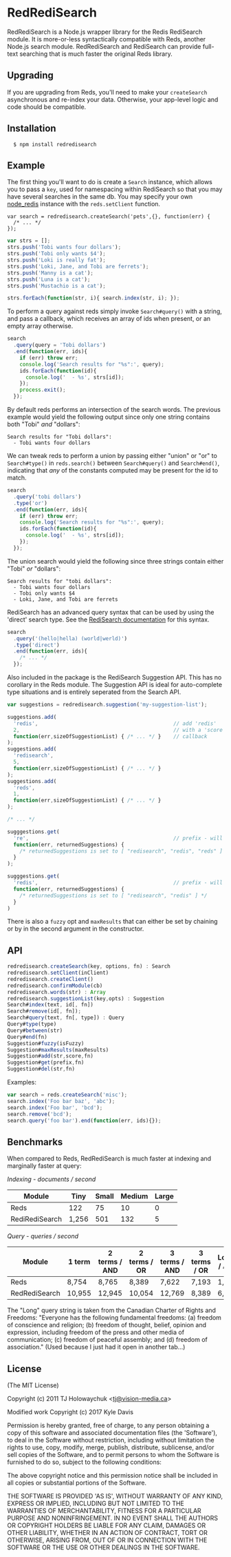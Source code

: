 # RedRediSearch

  RedRediSearch is a Node.js wrapper library for the Redis RediSearch module. It is more-or-less syntactically compatible with Reds, another Node.js search module. RedRediSearch and RediSearch can provide full-text searching that is much faster the original Reds library.
  
   
## Upgrading

If you are upgrading from Reds, you'll need to make your `createSearch` asynchronous and re-index your data. Otherwise, your app-level logic and code should be compatible.

## Installation

      $ npm install redredisearch

## Example

The first thing you'll want to do is create a `Search` instance, which allows you to pass a `key`, used for namespacing within RediSearch so that you may have several searches in the same db. You may specify your own [node_redis](https://github.com/NodeRedis/node_redis) instance with the `reds.setClient` function.

    var search = redredisearch.createSearch('pets',{}, function(err) {
      /* ... */
    });


```js
var strs = [];
strs.push('Tobi wants four dollars');
strs.push('Tobi only wants $4');
strs.push('Loki is really fat');
strs.push('Loki, Jane, and Tobi are ferrets');
strs.push('Manny is a cat');
strs.push('Luna is a cat');
strs.push('Mustachio is a cat');

strs.forEach(function(str, i){ search.index(str, i); });
```

 To perform a query against reds simply invoke `Search#query()` with a string, and pass a callback, which receives an array of ids when present, or an empty array otherwise.

```js
search
  .query(query = 'Tobi dollars')
  .end(function(err, ids){
    if (err) throw err;
    console.log('Search results for "%s":', query);
    ids.forEach(function(id){
      console.log('  - %s', strs[id]);
    });
    process.exit();
  });
  ```

 By default reds performs an intersection of the search words. The previous example would yield the following output since only one string contains both "Tobi" _and_ "dollars":

```
Search results for "Tobi dollars":
  - Tobi wants four dollars
```

 We can tweak reds to perform a union by passing either "union" or "or" to `Search#type()` in `reds.search()` between `Search#query()` and `Search#end()`, indicating that _any_ of the constants computed may be present for the id to match.

```js
search
  .query('tobi dollars')
  .type('or')
  .end(function(err, ids){
    if (err) throw err;
    console.log('Search results for "%s":', query);
    ids.forEach(function(id){
      console.log('  - %s', strs[id]);
    });
  });
```

 The union search would yield the following since three strings contain either "Tobi" _or_ "dollars":

```
Search results for "tobi dollars":
  - Tobi wants four dollars
  - Tobi only wants $4
  - Loki, Jane, and Tobi are ferrets
```

RediSearch has an advanced query syntax that can be used by using the 'direct' search type. See the [RediSearch documentation](http://redisearch.io/Query_Syntax/) for this syntax.

```js
search
  .query('(hello|hella) (world|werld)')
  .type('direct')
  .end(function(err, ids){
    /* ... */
  });
```

Also included in the package is the RediSearch Suggestion API. This has no corollary in the Reds module. The Suggestion API is ideal for auto-complete type situations and is entirely seperated from the Search API. 

```js
var suggestions = redredisearch.suggestion('my-suggestion-list');

suggestions.add(
  'redis',                                            // add 'redis'
  2,                                                  // with a 'score' of 2, this affects the position in the results, higher = higher up in results
  function(err,sizeOfSuggestionList) { /* ... */ }    // callback
);
suggestions.add(
  'redisearch',                                       
  5,
  function(err,sizeOfSuggestionList) { /* ... */ } 
);
suggestions.add(
  'reds',                                       
  1,
  function(err,sizeOfSuggestionList) { /* ... */ } 
);

/* ... */

sugggestions.get(
  're',                                               // prefix - will find anything starting with "re"
  function(err, returnedSuggestions) {
    /* returnedSuggestions is set to [ "redisearch", "redis", "reds" ] */
  }
);

sugggestions.get(
  'redis',                                            // prefix - will find anything starting with "redis", so not "reds"
  function(err, returnedSuggestions) {
    /* returnedSuggestions is set to [ "redisearch", "redis" ] */
  }
)
```

There is also a `fuzzy` opt and `maxResults` that can either be set by chaining or by in the second argument in the constructor.


## API

```js
redredisearch.createSearch(key, options, fn) : Search
redredisearch.setClient(inClient)
redredisearch.createClient()
redredisearch.confirmModule(cb)
redredisearch.words(str) : Array
redredisearch.suggestionList(key,opts) : Suggestion
Search#index(text, id[, fn])
Search#remove(id[, fn]);
Search#query(text, fn[, type]) : Query
Query#type(type)
Query#between(str)
Query#end(fn)
Suggestion#fuzzy(isFuzzy)
Suggestion#maxResults(maxResults)
Suggestion#add(str,score,fn)
Suggestion#get(prefix,fn)
Suggestion#del(str,fn)

```

 Examples:

```js
var search = reds.createSearch('misc');
search.index('Foo bar baz', 'abc');
search.index('Foo bar', 'bcd');
search.remove('bcd');
search.query('foo bar').end(function(err, ids){});
```


## Benchmarks

When compared to Reds, RedRediSearch is much faster at indexing and marginally faster at query:

_Indexing - documents / second_

| Module         | Tiny | Small | Medium | Large |
|----------------|------|-------|--------|-------|
| Reds           | 122  | 75    | 10     |  0    |
| RediRediSearch | 1,256| 501   | 132    |  5    |

_Query - queries / second_

| Module         | 1 term | 2 terms / AND | 2 terms / OR | 3 terms / AND | 3 terms / OR | Long* / AND | Long* / OR | 
|----------------|--------|---------------|--------------|---------------|--------------|------------|----------|
| Reds           | 8,754  | 8,765         | 8,389        | 7,622         | 7,193        | 1,649      | 1,647 |
| RedRediSearch  | 10,955 | 12,945        | 10,054       | 12,769        | 8,389        | 6,456      | 12,311 |

The "Long" query string is taken from the Canadian Charter of Rights and Freedoms: "Everyone has the following fundamental freedoms: (a) freedom of conscience and religion;  (b) freedom of thought, belief, opinion and expression, including freedom of the press and other media of communication; (c) freedom of peaceful assembly; and (d) freedom of association." (Used because I just had it open in another tab...)


## License 

(The MIT License)

Copyright (c) 2011 TJ Holowaychuk &lt;tj@vision-media.ca&gt;

Modified work Copyright (c) 2017 Kyle Davis

Permission is hereby granted, free of charge, to any person obtaining
a copy of this software and associated documentation files (the
'Software'), to deal in the Software without restriction, including
without limitation the rights to use, copy, modify, merge, publish,
distribute, sublicense, and/or sell copies of the Software, and to
permit persons to whom the Software is furnished to do so, subject to
the following conditions:

The above copyright notice and this permission notice shall be
included in all copies or substantial portions of the Software.

THE SOFTWARE IS PROVIDED 'AS IS', WITHOUT WARRANTY OF ANY KIND,
EXPRESS OR IMPLIED, INCLUDING BUT NOT LIMITED TO THE WARRANTIES OF
MERCHANTABILITY, FITNESS FOR A PARTICULAR PURPOSE AND NONINFRINGEMENT.
IN NO EVENT SHALL THE AUTHORS OR COPYRIGHT HOLDERS BE LIABLE FOR ANY
CLAIM, DAMAGES OR OTHER LIABILITY, WHETHER IN AN ACTION OF CONTRACT,
TORT OR OTHERWISE, ARISING FROM, OUT OF OR IN CONNECTION WITH THE
SOFTWARE OR THE USE OR OTHER DEALINGS IN THE SOFTWARE.
